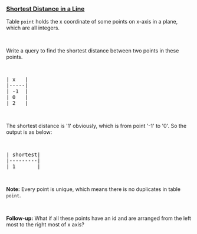### [Shortest Distance in a Line](https://leetcode.com/problems/shortest-distance-in-a-line)

Table <code>point</code> holds the x coordinate of some points on x-axis in a plane, which are all integers.
<p>&nbsp;</p>
Write a query to find the shortest distance between two points in these points.

<p>&nbsp;</p>

<pre>
| x   |
|-----|
| -1  |
| 0   |
| 2   |
</pre>

<p>&nbsp;</p>
The shortest distance is &#39;1&#39; obviously, which is from point &#39;-1&#39; to &#39;0&#39;. So the output is as below:

<p>&nbsp;</p>

<pre>
| shortest|
|---------|
| 1       |
</pre>

<p>&nbsp;</p>
<b>Note:</b> Every point is unique, which means there is no duplicates in table <code>point</code>.

<p>&nbsp;</p>
<b>Follow-up:</b> What if all these points have an id and are arranged from the left most to the right most of x axis?

<p>&nbsp;</p>
